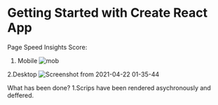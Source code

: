 # Getting Started with Create React App

Page Speed Insights Score:
1. Mobile
![mob](https://user-images.githubusercontent.com/6795073/115614313-2d9a8080-a30b-11eb-8741-553df9c15d53.png)

2.Desktop
![Screenshot from 2021-04-22 01-35-44](https://user-images.githubusercontent.com/6795073/115614424-53278a00-a30b-11eb-81ef-b667ab82a455.png)

What has been done?
1.Scrips have been rendered asychronously and deffered.
 <script async defer src=""/>

2.Hooks used: Hooks don't directly impact performance, but they can help achieve the same goal with lesser lines of code. This, in turn helps in creating a smaller bundle

3.The functional Components have been binded with React.memo() to ensure less number of updates.

4.Gzip enabled for js files

What else can be done?
1.The bundle can be made smaller by using uglifyjs-plugin. It will remove the white spaces.
2. Purge CSS to optimize css
3. closure webpack plugin to remove dead and unused code
4. Use .svg instead of .png wherever possible

